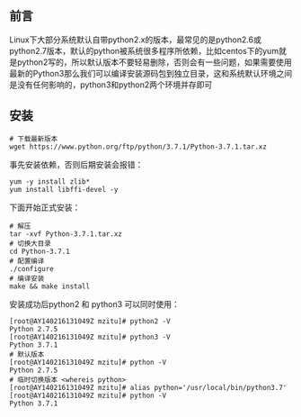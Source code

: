 ## 前言

Linux下大部分系统默认自带python2.x的版本，最常见的是python2.6或python2.7版本，默认的python被系统很多程序所依赖，比如centos下的yum就是python2写的，所以默认版本不要轻易删除，否则会有一些问题，如果需要使用最新的Python3那么我们可以编译安装源码包到独立目录，这和系统默认环境之间是没有任何影响的，python3和python2两个环境并存即可

## 安装

```
# 下载最新版本
wget https://www.python.org/ftp/python/3.7.1/Python-3.7.1.tar.xz
```

事先安装依赖，否则后期安装会报错：

```
yum -y install zlib*  
yum install libffi-devel -y
```

下面开始正式安装：

```
# 解压
tar -xvf Python-3.7.1.tar.xz
# 切换大目录
cd Python-3.7.1
# 配置编译
./configure
# 编译安装
make && make install
```

安装成功后python2 和 python3 可以同时使用：


```
[root@AY140216131049Z mzitu]# python2 -V
Python 2.7.5
[root@AY140216131049Z mzitu]# python3 -V
Python 3.7.1
# 默认版本
[root@AY140216131049Z mzitu]# python -V
Python 2.7.5
# 临时切换版本 <whereis python>
[root@AY140216131049Z mzitu]# alias python='/usr/local/bin/python3.7'
[root@AY140216131049Z mzitu]# python -V
Python 3.7.1

```